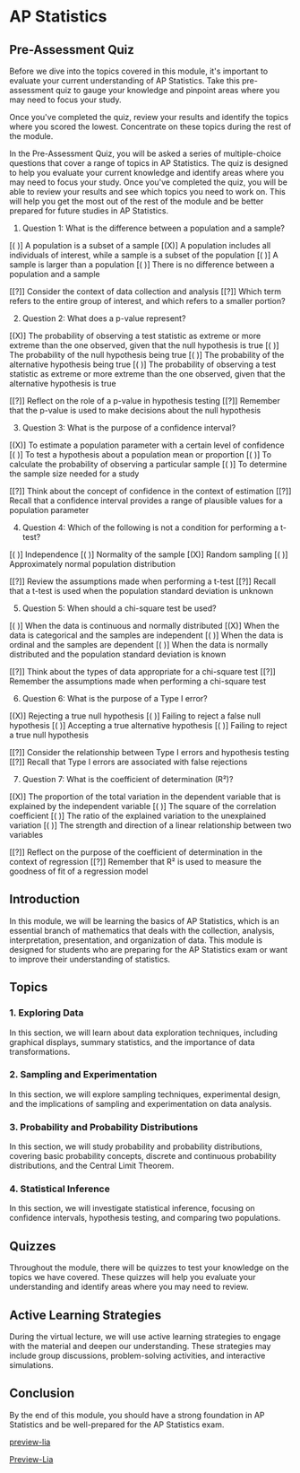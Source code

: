 <!--
author:   U. Anthony Omegbu
email:    anthonyomegbu@gmail.com
version:  0.0.1

tags:     LiaScript, education, OER

logo:     https://your-logo-url.com/logo.jpg

comment:  This document is a simple LiaScript course example.

-->

# AP Statistics

## Pre-Assessment Quiz

Before we dive into the topics covered in this module, it's important to evaluate your current understanding of AP Statistics. Take this pre-assessment quiz to gauge your knowledge and pinpoint areas where you may need to focus your study.

Once you've completed the quiz, review your results and identify the topics where you scored the lowest. Concentrate on these topics during the rest of the module.

In the Pre-Assessment Quiz, you will be asked a series of multiple-choice questions that cover a range of topics in AP Statistics. The quiz is designed to help you evaluate your current knowledge and identify areas where you may need to focus your study. Once you've completed the quiz, you will be able to review your results and see which topics you need to work on. This will help you get the most out of the rest of the module and be better prepared for future studies in AP Statistics.

1. Question 1: What is the difference between a population and a sample?

  [( )] A population is a subset of a sample
  [(X)] A population includes all individuals of interest, while a sample is a subset of the population
  [( )] A sample is larger than a population
  [( )] There is no difference between a population and a sample

  [[?]] Consider the context of data collection and analysis
  [[?]] Which term refers to the entire group of interest, and which refers to a smaller portion?

2. Question 2: What does a p-value represent?

  [(X)] The probability of observing a test statistic as extreme or more extreme than the one observed, given that the null hypothesis is true
  [( )] The probability of the null hypothesis being true
  [( )] The probability of the alternative hypothesis being true
  [( )] The probability of observing a test statistic as extreme or more extreme than the one observed, given that the alternative hypothesis is true

  [[?]] Reflect on the role of a p-value in hypothesis testing
  [[?]] Remember that the p-value is used to make decisions about the null hypothesis

3. Question 3: What is the purpose of a confidence interval?

  [(X)] To estimate a population parameter with a certain level of confidence
  [( )] To test a hypothesis about a population mean or proportion
  [( )] To calculate the probability of observing a particular sample
  [( )] To determine the sample size needed for a study

  [[?]] Think about the concept of confidence in the context of estimation
  [[?]] Recall that a confidence interval provides a range of plausible values for a population parameter

4. Question 4: Which of the following is not a condition for performing a t-test?

  [( )] Independence
  [( )] Normality of the sample
  [(X)] Random sampling
  [( )] Approximately normal population distribution

  [[?]] Review the assumptions made when performing a t-test
  [[?]] Recall that a t-test is used when the population standard deviation is unknown

5. Question 5: When should a chi-square test be used?

  [( )] When the data is continuous and normally distributed
  [(X)] When the data is categorical and the samples are independent
  [( )] When the data is ordinal and the samples are dependent
  [( )] When the data is normally distributed and the population standard deviation is known

  [[?]] Think about the types of data appropriate for a chi-square test
  [[?]] Remember the assumptions made when performing a chi-square test

6. Question 6: What is the purpose of a Type I error?

  [(X)] Rejecting a true null hypothesis
  [( )] Failing to reject a false null hypothesis
  [( )] Accepting a true alternative hypothesis
  [( )] Failing to reject a true null hypothesis

  [[?]] Consider the relationship between Type I errors and hypothesis testing
  [[?]] Recall that Type I errors are associated with false rejections

7. Question 7: What is the coefficient of determination (R²)?

  [(X)] The proportion of the total variation in the dependent variable that is explained by the independent variable
  [( )] The square of the correlation coefficient
  [( )] The ratio of the explained variation to the unexplained variation
  [( )] The strength and direction of a linear relationship between two variables

  [[?]] Reflect on the purpose of the coefficient of determination in the context of regression
  [[?]] Remember that R² is used to measure the goodness of fit of a regression model


## Introduction

In this module, we will be learning the basics of AP Statistics, which is an essential branch of mathematics that deals with the collection, analysis, interpretation, presentation, and organization of data. This module is designed for students who are preparing for the AP Statistics exam or want to improve their understanding of statistics.

## Topics

### 1. Exploring Data

In this section, we will learn about data exploration techniques, including graphical displays, summary statistics, and the importance of data transformations.

### 2. Sampling and Experimentation

In this section, we will explore sampling techniques, experimental design, and the implications of sampling and experimentation on data analysis.

### 3. Probability and Probability Distributions

In this section, we will study probability and probability distributions, covering basic probability concepts, discrete and continuous probability distributions, and the Central Limit Theorem.

### 4. Statistical Inference

In this section, we will investigate statistical inference, focusing on confidence intervals, hypothesis testing, and comparing two populations.

## Quizzes

Throughout the module, there will be quizzes to test your knowledge on the topics we have covered. These quizzes will help you evaluate your understanding and identify areas where you may need to review.

## Active Learning Strategies

During the virtual lecture, we will use active learning strategies to engage with the material and deepen our understanding. These strategies may include group discussions, problem-solving activities, and interactive simulations.

## Conclusion

By the end of this module, you should have a strong foundation in AP Statistics and be well-prepared for the AP Statistics exam.

[preview-lia](https://raw.githubusercontent.com/awakwe/APStatistics/main/README.md)

[Preview-Lia](https://liascript.github.io/course/?https://raw.githubusercontent.com/awakwe/APStatistics/main/README.md)
